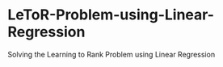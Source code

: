 # LeToR-Problem-using-Linear-Regression
Solving the Learning to Rank Problem using Linear Regression
